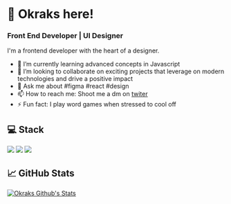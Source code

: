 
 # 👋 Okraks here!
 ### Front End Developer | UI Designer
 I'm a frontend developer with the heart of a designer.

- 🌱 I’m currently learning advanced concepts in Javascript
- 👯 I’m looking to collaborate on exciting projects that leverage on modern technologies and drive a positive impact
- 💬 Ask me about #figma #react #design
- 📫 How to reach me: Shoot me a dm on [twiter](https://twitter.com/okraks)
- ⚡ Fun fact: I play word games when stressed to cool off



## 💻 Stack

<div>
  <img src="https://img.shields.io/badge/JavaScript-323330?style=for-the-badge&logo=javascript&logoColor=F7DF1E" />
  <img src="https://img.shields.io/badge/figma-323330?style=for-the-badge&logo=figma&logoColor=#440135"/>
  <img src="https://img.shields.io/badge/React-20232A?style=for-the-badge&logo=react&logoColor=61DAFB" />
</div>

## 📈 GitHub Stats

[![Okraks Github's Stats](https://github-readme-stats.vercel.app/api?username=okraks)](https://github.com/okraks)

